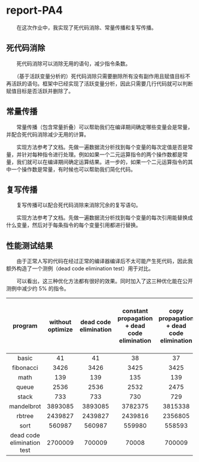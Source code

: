 # report-PA4

　　在这次作业中，我实现了死代码消除、常量传播和复写传播。

## 死代码消除

　　死代码消除可以消除无用的语句，减少指令条数。

　　（基于活跃变量分析的）死代码消除只需要删除所有没有副作用且赋值目标不再活跃的语句。框架中已经实现了活跃变量分析，因此只需要几行代码就可以判断赋值目标是否活跃并删除了。

## 常量传播

　　常量传播（包含常量折叠）可以帮助我们在编译期间确定哪些变量会是常量，并配合死代码消除减少无用的计算。

　　实现方法参考了文档。先做一遍数据流分析找到每个变量的每次定值是否是常量，并针对每种指令进行处理。例如如果一个二元运算指令的两个操作数都是常量，我们就可以在编译期间确定运算结果。进一步的，如果一个二元运算指令的其中一个操作数是常量，有时候也可以帮助我们简化代码。

## 复写传播

　　复写传播可以配合死代码消除来消除冗余的复写语句。

　　实现方法参考了文档。先做一遍数据流分析找到每个变量的每次引用能替换成什么变量，然后对于每条指令的每个变量引用都进行替换。

## 性能测试结果

　　由于正常人写的代码在经过正常的编译器编译后不太可能产生死代码，因此我额外构造了一个测例（dead code elimination test）用于对比。

　　可以看出，这三种优化方法都有很好的效果。同时加入了这三种优化能在公开测例中减少约 $5\%$ 的指令。

|          program           | without optimize | dead code elimination | constant propagation + dead code elimination | copy propagation + dead code elimination | copy propagation + constant propagation + dead code elimination |
| :------------------------: | :--------------: | :-------------------: | :------------------------------------------: | :--------------------------------------: | :----------------------------------------------------------: |
|           basic            |        41        |          41           |                      38                      |                    37                    |                              37                              |
|         fibonacci          |       3426       |         3426          |                     3425                     |                   3425                   |                             3424                             |
|            math            |       139        |          139          |                     135                      |                   139                    |                             135                              |
|           queue            |       2536       |         2536          |                     2532                     |                   2475                   |                             2471                             |
|           stack            |       733        |          733          |                     730                      |                   729                    |                             726                              |
|         mandelbrot         |     3893085      |        3893085        |                   3782375                    |                 3815338                  |                           3704632                            |
|           rbtree           |     2439827      |        2439827        |                   2439816                    |                 2356805                  |                           2356794                            |
|            sort            |      560987      |        560987         |                    559980                    |                  558593                  |                            557586                            |
| dead code elimination test |     2700009      |        700009         |                    70008                     |                  700009                  |                            700008                            |

